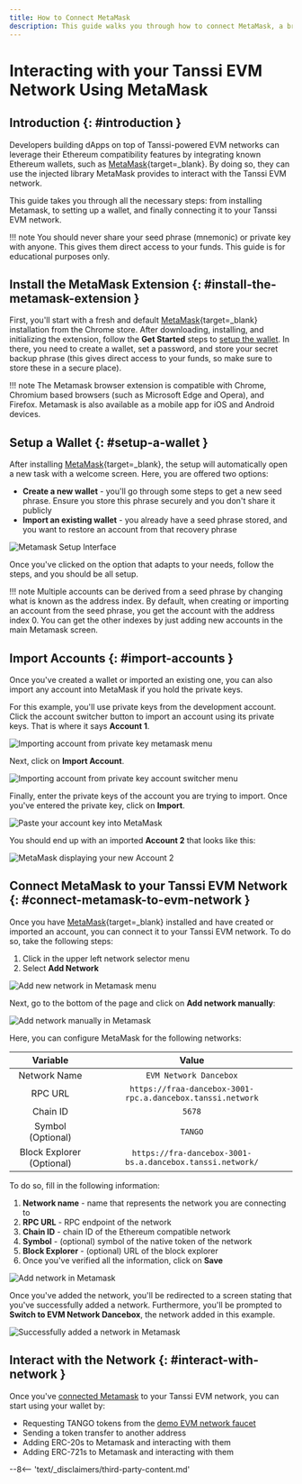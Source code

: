 ```yaml
---
title: How to Connect MetaMask
description: This guide walks you through how to connect MetaMask, a browser-based Ethereum wallet, to your Tanssi-powered EVM-compatible network and how to transfer funds.
---
```


# Interacting with your Tanssi EVM Network Using MetaMask

## Introduction {: #introduction }

Developers building dApps on top of Tanssi-powered EVM networks can leverage their Ethereum compatibility features by integrating known Ethereum wallets, such as [MetaMask](https://metamask.io){target=\_blank}. By doing so, they can use the injected library MetaMask provides to interact with the Tanssi EVM network.

This guide takes you through all the necessary steps: from installing Metamask, to setting up a wallet, and finally connecting it to your Tanssi EVM network.

!!! note
    You should never share your seed phrase (mnemonic) or private key with anyone. This gives them direct access to your funds. This guide is for educational purposes only.

## Install the MetaMask Extension {: #install-the-metamask-extension }

First, you'll start with a fresh and default [MetaMask](https://metamask.io){target=\_blank} installation from the Chrome store. After downloading, installing, and initializing the extension, follow the **Get Started** steps to [setup the wallet](#setup-a-wallet). In there, you need to create a wallet, set a password, and store your secret backup phrase (this gives direct access to your funds, so make sure to store these in a secure place).

!!! note
    The Metamask browser extension is compatible with Chrome, Chromium based browsers (such as Microsoft Edge and Opera), and Firefox. Metamask is also available as a mobile app for iOS and Android devices.

## Setup a Wallet {: #setup-a-wallet }

After installing [MetaMask](https://metamask.io){target=\_blank}, the setup will automatically open a new task with a welcome screen. Here, you are offered two options:

- **Create a new wallet** - you'll go through some steps to get a new seed phrase. Ensure you store this phrase securely and you don't share it publicly
- **Import an existing wallet** - you already have a seed phrase stored, and you want to restore an account from that recovery phrase

![Metamask Setup Interface](/images/builders/toolkit/ethereum-api/wallets/metamask/metamask-1.webp)

Once you've clicked on the option that adapts to your needs, follow the steps, and you should be all setup.

!!! note
    Multiple accounts can be derived from a seed phrase by changing what is known as the address index. By default, when creating or importing an account from the seed phrase, you get the account with the address index 0. You can get the other indexes by just adding new accounts in the main Metamask screen.

## Import Accounts {: #import-accounts }

Once you've created a wallet or imported an existing one, you can also import any account into MetaMask if you hold the private keys.

For this example, you'll use private keys from the development account. Click the account switcher button to import an account using its private keys. That is where it says **Account 1**.

![Importing account from private key metamask menu](/images/builders/toolkit/ethereum-api/wallets/metamask/metamask-2.webp)

Next, click on **Import Account**.

![Importing account from private key account switcher menu](/images/builders/toolkit/ethereum-api/wallets/metamask/metamask-3.webp)

Finally, enter the private keys of the account you are trying to import. Once you've entered the private key, click on **Import**.

![Paste your account key into MetaMask](/images/builders/toolkit/ethereum-api/wallets/metamask/metamask-4.webp)

You should end up with an imported **Account 2** that looks like this:

![MetaMask displaying your new Account 2](/images/builders/toolkit/ethereum-api/wallets/metamask/metamask-5.webp)

## Connect MetaMask to your Tanssi EVM Network {: #connect-metamask-to-evm-network }

Once you have [MetaMask](https://metamask.io){target=\_blank} installed and have created or imported an account, you can connect it to your Tanssi EVM network. To do so, take the following steps:

1. Click in the upper left network selector menu
2. Select **Add Network**

![Add new network in Metamask menu](/images/builders/toolkit/ethereum-api/wallets/metamask/metamask-6.webp)

Next, go to the bottom of the page and click on **Add network manually**:

![Add network manually in Metamask](/images/builders/toolkit/ethereum-api/wallets/metamask/metamask-7.webp)

Here, you can configure MetaMask for the following networks:

|         Variable          |                           Value                            |
|:-------------------------:|:----------------------------------------------------------:|
|       Network Name        |                  `EVM Network Dancebox`                   |
|          RPC URL          | `https://fraa-dancebox-3001-rpc.a.dancebox.tanssi.network` |
|         Chain ID          |                           `5678`                           |
|     Symbol (Optional)     |                          `TANGO`                           |
| Block Explorer (Optional) | `https://fra-dancebox-3001-bs.a.dancebox.tanssi.network/`  |

To do so, fill in the following information:

1. **Network name** - name that represents the network you are connecting to
2. **RPC URL** - RPC endpoint of the network
3. **Chain ID** - chain ID of the Ethereum compatible network
4. **Symbol** - (optional) symbol of the native token of the network
5. **Block Explorer** - (optional) URL of the block explorer
6. Once you've verified all the information, click on **Save**

![Add network in Metamask](/images/builders/toolkit/ethereum-api/wallets/metamask/metamask-8.webp)

Once you've added the network, you'll be redirected to a screen stating that you've successfully added a network. Furthermore, you'll be prompted to **Switch to EVM Network Dancebox**, the network added in this example.

![Successfully added a network in Metamask](/images/builders/toolkit/ethereum-api/wallets/metamask/metamask-9.webp)

## Interact with the Network {: #interact-with-network }

Once you've [connected Metamask](#connect-metamask-to-evm-network) to your Tanssi EVM network, you can start using your wallet by:

- Requesting TANGO tokens from the [demo EVM network faucet](/builders/tanssi-network/testnet/demo-evm-network/#faucet)
- Sending a token transfer to another address
- Adding ERC-20s to Metamask and interacting with them
- Adding ERC-721s to Metamask and interacting with them

--8<-- 'text/_disclaimers/third-party-content.md'
